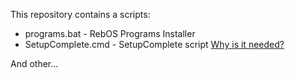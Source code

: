 This repository contains a scripts:

- programs.bat - RebOS Programs Installer
- SetupComplete.cmd - SetupComplete script [Why is it needed?](https://learn.microsoft.com/en-us/windows-hardware/manufacture/desktop/add-a-custom-script-to-windows-setup?view=windows-11)

And other...
